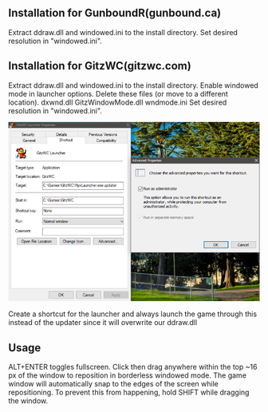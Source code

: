 <h2>Installation for GunboundR(gunbound.ca)</h2>
	Extract ddraw.dll and windowed.ini to the install directory.
	Set desired resolution in "windowed.ini".

<h2>Installation for GitzWC(gitzwc.com)</h2>
	Extract ddraw.dll and windowed.ini to the install directory.
	Enable windowed mode in launcher options.
	Delete these files (or move to a different location).
	  dxwnd.dll
	  GitzWindowMode.dll
	  wndmode.ini
	Set desired resolution in "windowed.ini".
<p align="center">
  <img src="/Untitled.png" title="shortcut">
</p>
	Create a shortcut for the launcher and always launch the game through this instead of the updater since it will overwrite our ddraw.dll

<h2>Usage</h2>
	ALT+ENTER toggles fullscreen.
	Click then drag anywhere within the top ~16 px of the window to reposition
	in borderless windowed mode.
	The game window will automatically snap to the edges of the screen
	while repositioning. To prevent this from happening, hold SHIFT while
	dragging the window.
